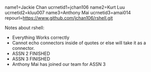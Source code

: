 name1=Jackie Chan
ucrnetid1=jchan106
name2=Kurt Luu
ucrnetid2=kluu007
name3=Anthony Mai
ucrnetid3=amai014
repourl=https://www.github.com/jchan106/rshell.git

Notes about rshell:
- Everything Works correctly
- Cannot echo connectors inside of quotes or else will take it as a connector.
- ASSN 2 FINISHED
- ASSN 3 FINISHED
- Anthony Mai has joined our team for ASSN 3


